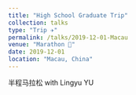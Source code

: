 ```yaml
---
title: "High School Graduate Trip"
collection: talks
type: "Trip ✈️"
permalink: /talks/2019-12-01-Macau
venue: "Marathon 🏃"
date: 2019-12-01
location: "Macau, China"
---
```


半程马拉松 with Lingyu YU